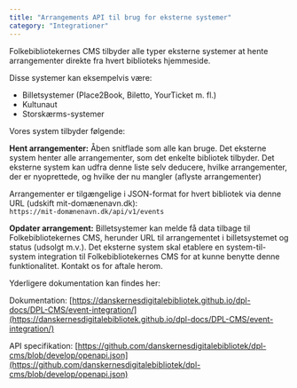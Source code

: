 ```yaml
---
title: "Arrangements API til brug for eksterne systemer"  
category: "Integrationer"
---
```

Folkebibliotekernes CMS tilbyder alle typer eksterne systemer at hente arrangementer direkte fra hvert biblioteks hjemmeside. 

Disse systemer kan eksempelvis være:
-	Billetsystemer (Place2Book, Biletto, YourTicket m. fl.)
-	Kultunaut
-	Storskærms-systemer
  
Vores system tilbyder følgende:

**Hent arrangementer:** Åben snitflade som alle kan bruge. Det eksterne system henter alle arrangementer, som det enkelte bibliotek tilbyder. Det eksterne system kan udfra denne liste selv deducere, hvilke arrangementer, der er nyoprettede, og hvilke der nu mangler (aflyste arrangementer)

Arrangementer er tilgængelige i JSON-format for hvert bibliotek via denne URL (udskift mit-domænenavn.dk): \
`https://mit-domænenavn.dk/api/v1/events`

**Opdater arrangement:** Billetsystemer kan melde få data tilbage til Folkebibliotekernes CMS, herunder URL til arrangementet i billetsystemet og status (udsolgt m.v.). Det eksterne system skal etablere en system-til-system integration til Folkebibliotekernes CMS for at kunne benytte denne funktionalitet. Kontakt os for aftale herom.

Yderligere dokumentation kan findes her:

Dokumentation: [https://danskernesdigitalebibliotek.github.io/dpl-docs/DPL-CMS/event-integration/](https://danskernesdigitalebibliotek.github.io/dpl-docs/DPL-CMS/event-integration/)

API specifikation: [https://github.com/danskernesdigitalebibliotek/dpl-cms/blob/develop/openapi.json](https://github.com/danskernesdigitalebibliotek/dpl-cms/blob/develop/openapi.json)
